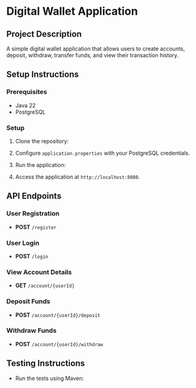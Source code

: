 # Digital Wallet Application

## Project Description
A simple digital wallet application that allows users to create accounts, deposit, withdraw, transfer funds, and view their transaction history.

## Setup Instructions

### Prerequisites
- Java 22
- PostgreSQL

### Setup

1. Clone the repository:

2. Configure `application.properties` with your PostgreSQL credentials.

3. Run the application:

4. Access the application at `http://localhost:8080`.

## API Endpoints

### User Registration
- **POST** `/register`

### User Login
- **POST** `/login`

### View Account Details
- **GET** `/account/{userId}`

### Deposit Funds
- **POST** `/account/{userId}/deposit`

### Withdraw Funds
- **POST** `/account/{userId}/withdraw`

## Testing Instructions
- Run the tests using Maven:
